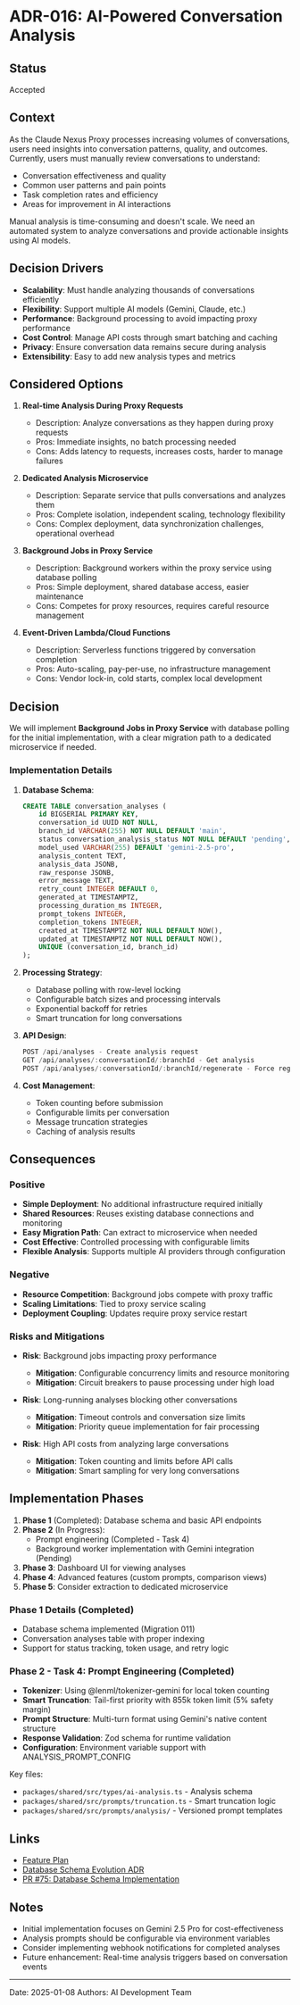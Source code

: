 # ADR-016: AI-Powered Conversation Analysis

## Status

Accepted

## Context

As the Claude Nexus Proxy processes increasing volumes of conversations, users need insights into conversation patterns, quality, and outcomes. Currently, users must manually review conversations to understand:

- Conversation effectiveness and quality
- Common user patterns and pain points
- Task completion rates and efficiency
- Areas for improvement in AI interactions

Manual analysis is time-consuming and doesn't scale. We need an automated system to analyze conversations and provide actionable insights using AI models.

## Decision Drivers

- **Scalability**: Must handle analyzing thousands of conversations efficiently
- **Flexibility**: Support multiple AI models (Gemini, Claude, etc.)
- **Performance**: Background processing to avoid impacting proxy performance
- **Cost Control**: Manage API costs through smart batching and caching
- **Privacy**: Ensure conversation data remains secure during analysis
- **Extensibility**: Easy to add new analysis types and metrics

## Considered Options

1. **Real-time Analysis During Proxy Requests**

   - Description: Analyze conversations as they happen during proxy requests
   - Pros: Immediate insights, no batch processing needed
   - Cons: Adds latency to requests, increases costs, harder to manage failures

2. **Dedicated Analysis Microservice**

   - Description: Separate service that pulls conversations and analyzes them
   - Pros: Complete isolation, independent scaling, technology flexibility
   - Cons: Complex deployment, data synchronization challenges, operational overhead

3. **Background Jobs in Proxy Service**

   - Description: Background workers within the proxy service using database polling
   - Pros: Simple deployment, shared database access, easier maintenance
   - Cons: Competes for proxy resources, requires careful resource management

4. **Event-Driven Lambda/Cloud Functions**
   - Description: Serverless functions triggered by conversation completion
   - Pros: Auto-scaling, pay-per-use, no infrastructure management
   - Cons: Vendor lock-in, cold starts, complex local development

## Decision

We will implement **Background Jobs in Proxy Service** with database polling for the initial implementation, with a clear migration path to a dedicated microservice if needed.

### Implementation Details

1. **Database Schema**:

   ```sql
   CREATE TABLE conversation_analyses (
       id BIGSERIAL PRIMARY KEY,
       conversation_id UUID NOT NULL,
       branch_id VARCHAR(255) NOT NULL DEFAULT 'main',
       status conversation_analysis_status NOT NULL DEFAULT 'pending',
       model_used VARCHAR(255) DEFAULT 'gemini-2.5-pro',
       analysis_content TEXT,
       analysis_data JSONB,
       raw_response JSONB,
       error_message TEXT,
       retry_count INTEGER DEFAULT 0,
       generated_at TIMESTAMPTZ,
       processing_duration_ms INTEGER,
       prompt_tokens INTEGER,
       completion_tokens INTEGER,
       created_at TIMESTAMPTZ NOT NULL DEFAULT NOW(),
       updated_at TIMESTAMPTZ NOT NULL DEFAULT NOW(),
       UNIQUE (conversation_id, branch_id)
   );
   ```

2. **Processing Strategy**:

   - Database polling with row-level locking
   - Configurable batch sizes and processing intervals
   - Exponential backoff for retries
   - Smart truncation for long conversations

3. **API Design**:

   ```typescript
   POST /api/analyses - Create analysis request
   GET /api/analyses/:conversationId/:branchId - Get analysis
   POST /api/analyses/:conversationId/:branchId/regenerate - Force regeneration
   ```

4. **Cost Management**:

   - Token counting before submission
   - Configurable limits per conversation
   - Message truncation strategies
   - Caching of analysis results

## Consequences

### Positive

- **Simple Deployment**: No additional infrastructure required initially
- **Shared Resources**: Reuses existing database connections and monitoring
- **Easy Migration Path**: Can extract to microservice when needed
- **Cost Effective**: Controlled processing with configurable limits
- **Flexible Analysis**: Supports multiple AI providers through configuration

### Negative

- **Resource Competition**: Background jobs compete with proxy traffic
- **Scaling Limitations**: Tied to proxy service scaling
- **Deployment Coupling**: Updates require proxy service restart

### Risks and Mitigations

- **Risk**: Background jobs impacting proxy performance

  - **Mitigation**: Configurable concurrency limits and resource monitoring
  - **Mitigation**: Circuit breakers to pause processing under high load

- **Risk**: Long-running analyses blocking other conversations

  - **Mitigation**: Timeout controls and conversation size limits
  - **Mitigation**: Priority queue implementation for fair processing

- **Risk**: High API costs from analyzing large conversations
  - **Mitigation**: Token counting and limits before API calls
  - **Mitigation**: Smart sampling for very long conversations

## Implementation Phases

1. **Phase 1** (Completed): Database schema and basic API endpoints
2. **Phase 2** (In Progress):
   - Prompt engineering (Completed - Task 4)
   - Background worker implementation with Gemini integration (Pending)
3. **Phase 3**: Dashboard UI for viewing analyses
4. **Phase 4**: Advanced features (custom prompts, comparison views)
5. **Phase 5**: Consider extraction to dedicated microservice

### Phase 1 Details (Completed)

- Database schema implemented (Migration 011)
- Conversation analyses table with proper indexing
- Support for status tracking, token usage, and retry logic

### Phase 2 - Task 4: Prompt Engineering (Completed)

- **Tokenizer**: Using @lenml/tokenizer-gemini for local token counting
- **Smart Truncation**: Tail-first priority with 855k token limit (5% safety margin)
- **Prompt Structure**: Multi-turn format using Gemini's native content structure
- **Response Validation**: Zod schema for runtime validation
- **Configuration**: Environment variable support with ANALYSIS_PROMPT_CONFIG

Key files:

- `packages/shared/src/types/ai-analysis.ts` - Analysis schema
- `packages/shared/src/prompts/truncation.ts` - Smart truncation logic
- `packages/shared/src/prompts/analysis/` - Versioned prompt templates

## Links

- [Feature Plan](../feature-plan-ai-analysis.md)
- [Database Schema Evolution ADR](./adr-012-database-schema-evolution.md)
- [PR #75: Database Schema Implementation](https://github.com/Moonsong-Labs/claude-nexus-proxy/pull/75)

## Notes

- Initial implementation focuses on Gemini 2.5 Pro for cost-effectiveness
- Analysis prompts should be configurable via environment variables
- Consider implementing webhook notifications for completed analyses
- Future enhancement: Real-time analysis triggers based on conversation events

---

Date: 2025-01-08
Authors: AI Development Team

